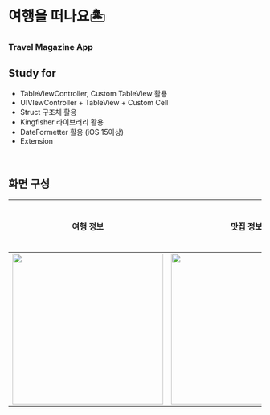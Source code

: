 #  여행을 떠나요🏝️
### Travel Magazine App

## Study for
- TableViewController, Custom TableView 활용
- UIVIewController + TableView + Custom Cell
- Struct 구조체 활용
- Kingfisher 라이브러리 활용
- DateFormetter 활용 (iOS 15이상)
- Extension

<br />

## 화면 구성
| **여행 정보** | **맛집 정보** | **도시 상세** |
|:----:|:----:|:-----:|
| <img width="300" src="https://github.com/dev-junehee/travel-magazine/assets/116873887/9d9e66b8-a04e-4879-a853-5cdd8e13dd26" /> | <img width="300" src="https://github.com/dev-junehee/travel-magazine/assets/116873887/4607cb24-e85f-4c7d-b417-d43be129759f" /> | |

